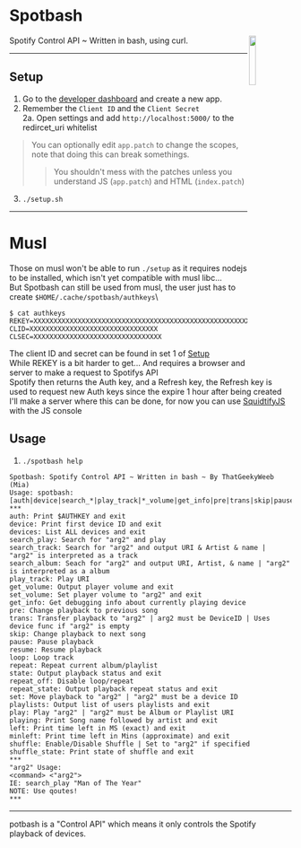 
<h1> Spotbash </h1><p><p><img src="https://cdn.discordapp.com/attachments/699685435198144553/758393878947561522/spotbash_ex2.png" width="15%" align="right"> </p>Spotify Control API ~ Written in bash, using curl.</p>

***
## Setup
1. Go to the [developer dashboard](https://developer.spotify.com/dashboard/applications) and create a new app.
2. Remember the `Client ID` and the `Client Secret`\
2a. Open settings and add `http://localhost:5000/` to the redircet_uri whitelist
> You can optionally edit `app.patch` to change the scopes, note that doing this can break somethings.
> > You shouldn't mess with the patches unless you understand JS (`app.patch`) and HTML (`index.patch`) 
3. `./setup.sh`
---

# Musl
Those on musl won't be able to run `./setup` as it requires nodejs to be installed, which isn't yet compatible with musl libc...\
But Spotbash can still be used from musl, the user just has to create `$HOME/.cache/spotbash/authkeys`\
```
$ cat authkeys
REKEY=XXXXXXXXXXXXXXXXXXXXXXXXXXXXXXXXXXXXXXXXXXXXXXXXXXXXXXXXXXXXXXXXXXXXXXXXXXXXXXXXXXXXXXXXXXXX
CLID=XXXXXXXXXXXXXXXXXXXXXXXXXXXXXXXX
CLSEC=XXXXXXXXXXXXXXXXXXXXXXXXXXXXXXXX
```
The client ID and secret can be found in set 1 of [Setup](#Setup)\
While REKEY is a bit harder to get... And requires a browser and server to make a request to Spotifys API\
Spotify then returns the Auth key, and a Refresh key, the Refresh key is used to request new Auth keys since the expire 1 hour after being created\
I'll make a server where this can be done, for now you can use [SquidtifyJS](https://github.com/ThatGeekyWeeb/SquidtifyJS/) with the JS console
## Usage
1. `./spotbash help`
```text
Spotbash: Spotify Control API ~ Written in bash ~ By ThatGeekyWeeb (Mia)
Usage: spotbash:
[auth|device|search_*|play_track|*_volume|get_info|pre|trans|skip|pause|resume|loop|repeat|state|set|play*|*left|shuffle*]
***
auth: Print $AUTHKEY and exit
device: Print first device ID and exit
devices: List ALL devices and exit
search_play: Search for "arg2" and play
search_track: Search for "arg2" and output URI & Artist & name | "arg2" is interpreted as a track
search_album: Seach for "arg2" and output URI, Artist, & name | "arg2" is interpreted as a album
play_track: Play URI
get_volume: Output player volume and exit
set_volume: Set player volume to "arg2" and exit
get_info: Get debugging info about currently playing device
pre: Change playback to previous song
trans: Transfer playback to "arg2" | arg2 must be DeviceID | Uses device func if "arg2" is empty
skip: Change playback to next song
pause: Pause playback
resume: Resume playback
loop: Loop track
repeat: Repeat current album/playlist
state: Output playback status and exit
repeat_off: Disable loop/repeat
repeat_state: Output playback repeat status and exit
set: Move playback to "arg2" | "arg2" must be a device ID
playlists: Output list of users playlists and exit
play: Play "arg2" | "arg2" must be Album or Playlist URI
playing: Print Song name followed by artist and exit
left: Print time left in MS (exact) and exit
minleft: Print time left in Mins (approximate) and exit
shuffle: Enable/Disable Shuffle | Set to "arg2" if specified
shuffle_state: Print state of shuffle and exit
***
"arg2" Usage:
<command> <"arg2">
IE: search_play "Man of The Year"
NOTE: Use qoutes!
***
```
***
potbash is a "Control API" which means it only controls the Spotify playback of devices.
